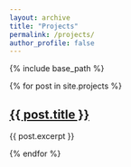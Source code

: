 ```yaml
---
layout: archive
title: "Projects"
permalink: /projects/
author_profile: false
---
```


{% include base_path %}

{% for post in site.projects %}
  <h2><a href="{{ post.url }}">{{ post.title }}</a></h2>
  <p>{{ post.excerpt }}</p>
{% endfor %}
